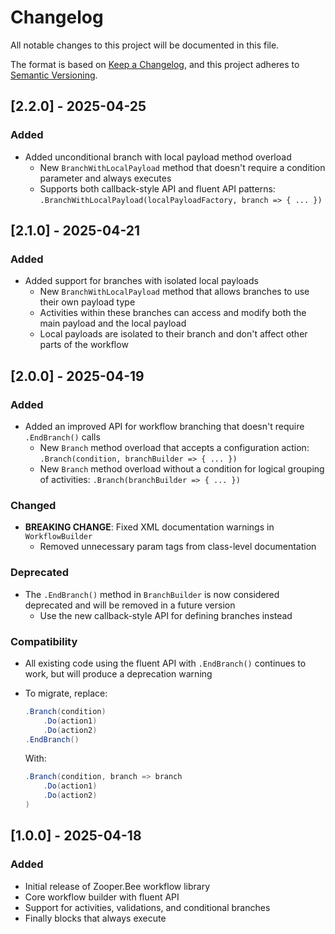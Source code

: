 # Changelog

All notable changes to this project will be documented in this file.

The format is based on [Keep a Changelog](https://keepachangelog.com/en/1.0.0/),
and this project adheres to [Semantic Versioning](https://semver.org/spec/v2.0.0.html).

## [2.2.0] - 2025-04-25

### Added

- Added unconditional branch with local payload method overload
  - New `BranchWithLocalPayload` method that doesn't require a condition parameter and always executes
  - Supports both callback-style API and fluent API patterns: `.BranchWithLocalPayload(localPayloadFactory, branch => { ... })`

## [2.1.0] - 2025-04-21

### Added

- Added support for branches with isolated local payloads
  - New `BranchWithLocalPayload` method that allows branches to use their own payload type
  - Activities within these branches can access and modify both the main payload and the local payload
  - Local payloads are isolated to their branch and don't affect other parts of the workflow

## [2.0.0] - 2025-04-19

### Added

- Added an improved API for workflow branching that doesn't require `.EndBranch()` calls
  - New `Branch` method overload that accepts a configuration action: `.Branch(condition, branchBuilder => { ... })`
  - New `Branch` method overload without a condition for logical grouping of activities: `.Branch(branchBuilder => { ... })`

### Changed

- **BREAKING CHANGE**: Fixed XML documentation warnings in `WorkflowBuilder`
  - Removed unnecessary param tags from class-level documentation

### Deprecated

- The `.EndBranch()` method in `BranchBuilder` is now considered deprecated and will be removed in a future version
  - Use the new callback-style API for defining branches instead

### Compatibility

- All existing code using the fluent API with `.EndBranch()` continues to work, but will produce a deprecation warning
- To migrate, replace:

  ```csharp
  .Branch(condition)
      .Do(action1)
      .Do(action2)
  .EndBranch()
  ```

  With:

  ```csharp
  .Branch(condition, branch => branch
      .Do(action1)
      .Do(action2)
  )
  ```

## [1.0.0] - 2025-04-18

### Added

- Initial release of Zooper.Bee workflow library
- Core workflow builder with fluent API
- Support for activities, validations, and conditional branches
- Finally blocks that always execute
